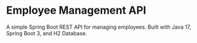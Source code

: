 # Employee Management API
A simple Spring Boot REST API for managing employees.
Built with Java 17, Spring Boot 3, and H2 Database.
